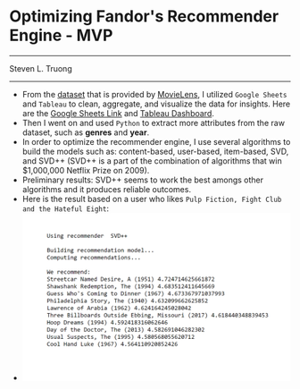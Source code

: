 # Optimizing Fandor's Recommender Engine - MVP

---

Steven L. Truong

---

- From the [dataset](https://grouplens.org/datasets/movielens/) that is provided by [MovieLens](https://movielens.org/), I utilized `Google Sheets` and `Tableau` to clean, aggregate, and visualize the data for insights. Here are the [Google Sheets Link](https://docs.google.com/spreadsheets/d/1N85J2wBuYa-jgn66R3Ab2LTL4pjiXfWVykor-DyLO0E/edit?usp=sharing) and [Tableau Dashboard](https://public.tableau.com/profile/luong.q.truong#!/vizhome/movies_16195550176570/Dashboard1).
- Then I went on and used `Python` to extract more attributes from the raw dataset, such as **genres** and **year**.
- In order to optimize the recommender engine, I use several algorithms to build the models such as: content-based, user-based, item-based, SVD, and SVD++ (SVD++ is a part of the combination of algorithms that win $1,000,000 Netflix Prize on 2009).
- Preliminary results: SVD++ seems to work the best amongs other algorithms and it produces reliable outcomes.
- Here is the result based on a user who likes `Pulp Fiction, Fight Club and the Hateful Eight`:
- ![](https://github.com/luongtruong77/Business_proj_RE/blob/main/figures/SVD++_result.png?raw=true)
